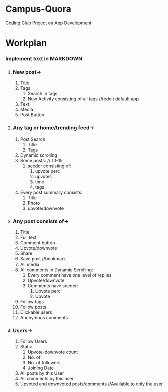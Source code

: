 # Campus-Quora

Coding Club Project on App Development


# Workplan

### Implement text in MARKDOWN

1. ### New post->
	1. Title
	2. Tags:
		1. Search in tags
		2. New Activity consisting of all tags //reddit default app
	3. Text
	4. Media
	5. Post Button

2. ### Any tag or home/trending feed->
	1. Post Search:
		1. Title
		2. Tags
	2. Dynamic scrolling
	3. Some posts: // 10-15
		1. seeder consisting of:
			1. upvote perc
			2. upvotes
			3. time
			4. tags
	4. Every post summary consists:
		1. Title
		2. Photo
		3. upvote/downvote

3. ### Any post consists of->
	1. Title
	2. Full text
	3. Comment button
	4. Upvote/downvote
	5. Share
	6. Save post //bookmark
	7. All media
	8. All comments in Dynamic Scrolling:
		1. Every comment have one level of replies
		2. Upvote/downvote
		3. Comments have seeder:
			1. Upvote perc
			2. Upvote
	9. Follow tags
	10. Follow posts
	11. Clickable users
	12. Anonymous comments

4. ### Users->
	1. Follow Users
	2. Stats:
		1. Upvote-downvote count
		2. No. of
		3. No. of followers
		4. Joining Date
	3. All posts by this User
	4. All comments by this user
	5. Upvoted and downvoted posts/comments //Available to only the user

